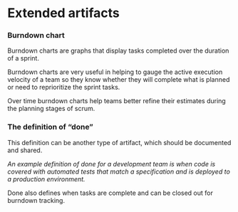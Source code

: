 # Extended artifacts

### Burndown chart

Burndown charts are graphs that display tasks completed over the duration of a sprint.

Burndown charts are very useful in helping to gauge the active execution velocity of a team so they know whether they will complete what is planned or need to reprioritize the sprint tasks.

Over time burndown charts help teams better refine their estimates during the planning stages of scrum.


### The definition of “done”

This definition can be another type of artifact, which should be documented and shared. 

*An example definition of done for a development team is when code is covered with automated tests that match a specification and is deployed to a production environment.*

Done also defines when tasks are complete and can be closed out for burndown tracking.